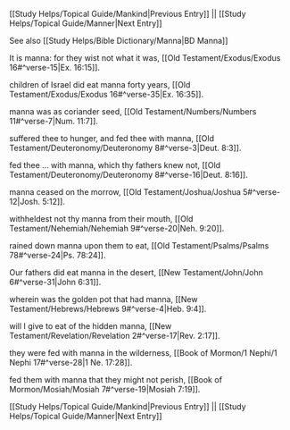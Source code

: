 [[Study Helps/Topical Guide/Mankind|Previous Entry]]  ||  [[Study Helps/Topical Guide/Manner|Next Entry]]

 See also [[Study Helps/Bible Dictionary/Manna|BD Manna]]

 It is manna: for they wist not what it was, [[Old Testament/Exodus/Exodus 16#^verse-15|Ex. 16:15]].

 children of Israel did eat manna forty years, [[Old Testament/Exodus/Exodus 16#^verse-35|Ex. 16:35]].

 manna was as coriander seed, [[Old Testament/Numbers/Numbers 11#^verse-7|Num. 11:7]].

 suffered thee to hunger, and fed thee with manna, [[Old Testament/Deuteronomy/Deuteronomy 8#^verse-3|Deut. 8:3]].

 fed thee ... with manna, which thy fathers knew not, [[Old Testament/Deuteronomy/Deuteronomy 8#^verse-16|Deut. 8:16]].

 manna ceased on the morrow, [[Old Testament/Joshua/Joshua 5#^verse-12|Josh. 5:12]].

 withheldest not thy manna from their mouth, [[Old Testament/Nehemiah/Nehemiah 9#^verse-20|Neh. 9:20]].

 rained down manna upon them to eat, [[Old Testament/Psalms/Psalms 78#^verse-24|Ps. 78:24]].

 Our fathers did eat manna in the desert, [[New Testament/John/John 6#^verse-31|John 6:31]].

 wherein was the golden pot that had manna, [[New Testament/Hebrews/Hebrews 9#^verse-4|Heb. 9:4]].

 will I give to eat of the hidden manna, [[New Testament/Revelation/Revelation 2#^verse-17|Rev. 2:17]].

 they were fed with manna in the wilderness, [[Book of Mormon/1 Nephi/1 Nephi 17#^verse-28|1 Ne. 17:28]].

 fed them with manna that they might not perish, [[Book of Mormon/Mosiah/Mosiah 7#^verse-19|Mosiah 7:19]].

[[Study Helps/Topical Guide/Mankind|Previous Entry]]  ||  [[Study Helps/Topical Guide/Manner|Next Entry]]